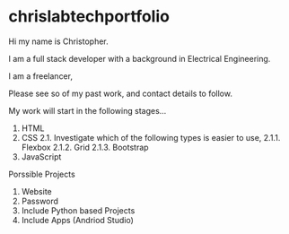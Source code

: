 # chrislabtechportfolio
 
 Hi my name is Christopher. 

 I am a full stack developer with a background in Electrical Engineering. 

 I am a freelancer, 

 Please see so of my past work, and contact details to follow.

My work will start in the following stages...

1. HTML
2. CSS
2.1. Investigate which of the following types is easier to use,
    2.1.1. Flexbox
    2.1.2. Grid
    2.1.3. Bootstrap
3. JavaScript

Porssible Projects 
1. Website
2. Password
3. Include Python based Projects
4. Include Apps (Andriod Studio)
